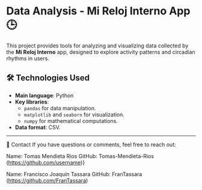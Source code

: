 # Data Analysis - Mi Reloj Interno App 🕒

This project provides tools for analyzing and visualizing data collected by the **Mi Reloj Interno** app, designed to explore activity patterns and circadian rhythms in users.

## 🛠️ Technologies Used

- **Main language**: Python
- **Key libraries**:
  - `pandas` for data manipulation.
  - `matplotlib` and `seaborn` for visualization.
  - `numpy` for mathematical computations.
- **Data format**: CSV.

---


📨 Contact
If you have questions or comments, feel free to reach out:

Name: Tomas Mendieta Rios
GitHub: Tomas-Mendieta-Rios (https://github.com/username)}

Name: Francisco Joaquín Tassara
GitHub: FranTassara (https://github.com/FranTassara)
